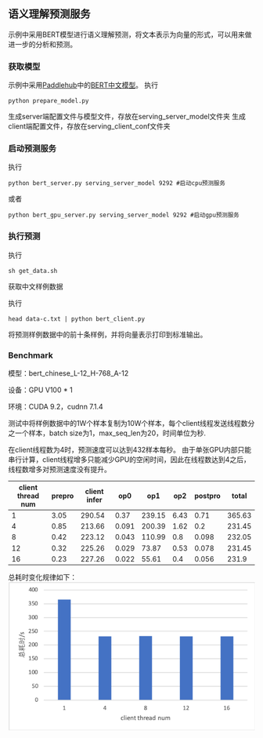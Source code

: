 ## 语义理解预测服务

示例中采用BERT模型进行语义理解预测，将文本表示为向量的形式，可以用来做进一步的分析和预测。

### 获取模型

示例中采用[Paddlehub](https://github.com/PaddlePaddle/PaddleHub)中的[BERT中文模型](https://www.paddlepaddle.org.cn/hubdetail?name=bert_chinese_L-12_H-768_A-12&en_category=SemanticModel)。
执行
```
python prepare_model.py
```
生成server端配置文件与模型文件，存放在serving_server_model文件夹
生成client端配置文件，存放在serving_client_conf文件夹

### 启动预测服务
执行
```
python bert_server.py serving_server_model 9292 #启动cpu预测服务
```
或者
```
python bert_gpu_server.py serving_server_model 9292 #启动gpu预测服务
```

### 执行预测

执行
```
sh get_data.sh
```
获取中文样例数据

执行
```
head data-c.txt | python bert_client.py
```
将预测样例数据中的前十条样例，并将向量表示打印到标准输出。

### Benchmark

模型：bert_chinese_L-12_H-768_A-12

设备：GPU V100 * 1

环境：CUDA 9.2，cudnn 7.1.4

测试中将样例数据中的1W个样本复制为10W个样本，每个client线程发送线程数分之一个样本，batch size为1，max_seq_len为20，时间单位为秒.

在client线程数为4时，预测速度可以达到432样本每秒。
由于单张GPU内部只能串行计算，client线程增多只能减少GPU的空闲时间，因此在线程数达到4之后，线程数增多对预测速度没有提升。

| client  thread num | prepro | client infer | op0   | op1    | op2  | postpro | total  |
| ------------------ | ------ | ------------ | ----- | ------ | ---- | ------- | ------ |
| 1                  | 3.05   | 290.54       | 0.37  | 239.15 | 6.43 | 0.71    | 365.63 |
| 4                  | 0.85   | 213.66       | 0.091 | 200.39 | 1.62 | 0.2     | 231.45 |
| 8                  | 0.42   | 223.12       | 0.043 | 110.99 | 0.8  | 0.098   | 232.05 |
| 12                 | 0.32   | 225.26       | 0.029 | 73.87  | 0.53 | 0.078   | 231.45 |
| 16                 | 0.23   | 227.26       | 0.022 | 55.61  | 0.4  | 0.056   | 231.9  |

总耗时变化规律如下：  
![bert benchmark](../../../doc/bert-benchmark-batch-size-1.png)
